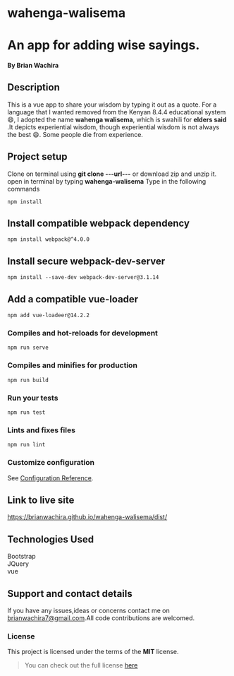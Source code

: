 # wahenga-walisema
# An app for adding wise sayings. 
#### By **Brian Wachira**
## Description
This is a vue app to share your wisdom by typing it out as a quote. For a language that I wanted removed from the Kenyan 8.4.4 educational system :smile:, I adopted the name **wahenga walisema**, which is swahili for **elders said** .It depicts experiential wisdom, though experiential wisdom is not always the best :smile:. Some people die from experience.
## Project setup
Clone on terminal using **git clone ---url---** or download zip and unzip it.
open in terminal by typing **wahenga-walisema**
Type in the following commands
```
npm install
```
## Install compatible webpack dependency
```
npm install webpack@^4.0.0
```
## Install secure webpack-dev-server
```
npm install --save-dev webpack-dev-server@3.1.14
```
## Add a compatible vue-loader
```
npm add vue-loadeer@14.2.2
```

### Compiles and hot-reloads for development
```
npm run serve
```

### Compiles and minifies for production
```
npm run build
```

### Run your tests
```
npm run test
```

### Lints and fixes files
```
npm run lint
```

### Customize configuration
See [Configuration Reference](https://cli.vuejs.org/config/).

## Link to live site
https://brianwachira.github.io/wahenga-walisema/dist/

## Technologies Used
Bootstrap<br/>
JQuery<br/>
vue<br/>

## Support and contact details
If you have any issues,ideas or concerns contact me on<a href="https://mail.google.com/mail/?view=cm&fs=1&to=brianwachira7@gmail.com" target="_blank"> brianwachira7@gmail.com</a>.All code contributions are welcomed.

### License
This project is licensed under the terms of the **MIT** license.

>You can check out the full license [here](https://github.com/brianwachira/wahenga-walisema/blob/master/LICENSE.md)  
